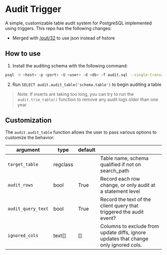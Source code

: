 # Audit Trigger

A simple, customizable table audit system for PostgreSQL implemented using
triggers. This repo has the following changes:

* Merged with [/pull/32](https://github.com/2ndQuadrant/audit-trigger/pull/32) to use json instead of hstore

## How to use

1. Install the auditing schema with the following command:
```sh
psql -h <host> -p <port> -U <user> -d <db> -f audit.sql --single-transaction
```

2. Run `SELECT audit.audit_table('schema.table')` to begin auditing a table

> Note: If inserts are taking too long, you can try to run the `audit.trim_table()` function to remove any audit logs older than one year

## Customization

The `audit.audit_table` function allows the user to pass various options to customize the behavior:

| argument | type | default | |
| --- | --- | --- | --- |
| `target_table` | regclass | | Table name, schema qualified if not on search_path |
| `audit_rows` | bool | True | Record each row change, or only audit at a statement level |
| `audit_query_text` | bool | True | Record the text of the client query that triggered the audit event? |
| `ignored_cols` | text[] | [] | Columns to exclude from update diffs, ignore updates that change only ignored cols. |
